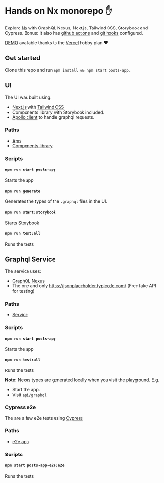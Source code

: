 # Hands on Nx monorepo :hand:

Explore [Nx](https://nx.dev/) with GraphQL Nexus, Next.js, Tailwind CSS, Storybook and Cypress.
Bonus: It also has [github actions](./.github/workflows/ci.yml) and [git hooks](./.husky/pre-commit) configured.

[DEMO](https://posts-app-seven.vercel.app/) available thanks to the [Vercel](https://vercel.com) hobby plan :heart:

## Get started

Clone this repo and run `npm install && npm start posts-app`.

## UI

The UI was built using:

- [Next.js](https://nextjs.org/) with [Tailwind CSS](https://tailwindcss.com/)
- Components library with [Storybook](https://storybook.js.org/) included.
- [Apollo client](https://www.apollographql.com/docs/react/) to handle graphql requests.

### Paths

- [App](./apps/posts-app/src/)
- [Components library](./libs/ui-components/)

### Scripts

#### `npm run start posts-app`

Starts the app

#### `npm run generate`

Generates the types of the `.graphql` files in the UI.

#### `npm run start:storybook`

Starts Storybook

#### `npm run test:all`

Runs the tests

## Graphql Service

The service uses:

- [GraphQL Nexus](https://nexusjs.org/)
- The one and only https://jsonplaceholder.typicode.com/ (Free fake API for testing)

### Paths

- [Service](./apps/posts-app/src/graphql)

### Scripts

#### `npm run start posts-app`

Starts the app

#### `npm run test:all`

Runs the tests

**Note:**
Nexus types are generated locally when you visit the playground.
E.g.

- Start the app.
- Visit `api/graphql`

### Cypress e2e

The are a few e2e tests using [Cypress](https://www.cypress.io/)

### Paths

- [e2e app](./apps/posts-app-e2e/)

### Scripts

#### `npm start posts-app-e2e:e2e`

Runs the tests
